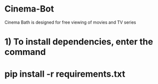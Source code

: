# Cinema-Bot
Cinema Bath is designed for free viewing of movies and TV series


# 1) To install dependencies, enter the command 
# pip install -r requirements.txt
